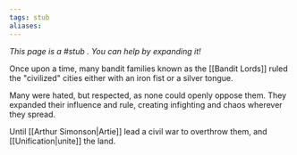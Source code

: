 ```yaml
---
tags: stub
aliases:
---
```


*This page is a #stub . You can help by expanding it!*

Once upon a time, many bandit families known as the [[Bandit Lords]] ruled the "civilized" cities either with an iron fist or a silver tongue.

Many were hated, but respected, as none could openly oppose them. They expanded their influence and rule, creating infighting and chaos wherever they spread.

Until [[Arthur Simonson|Artie]] lead a civil war to overthrow them, and [[Unification|unite]] the land.